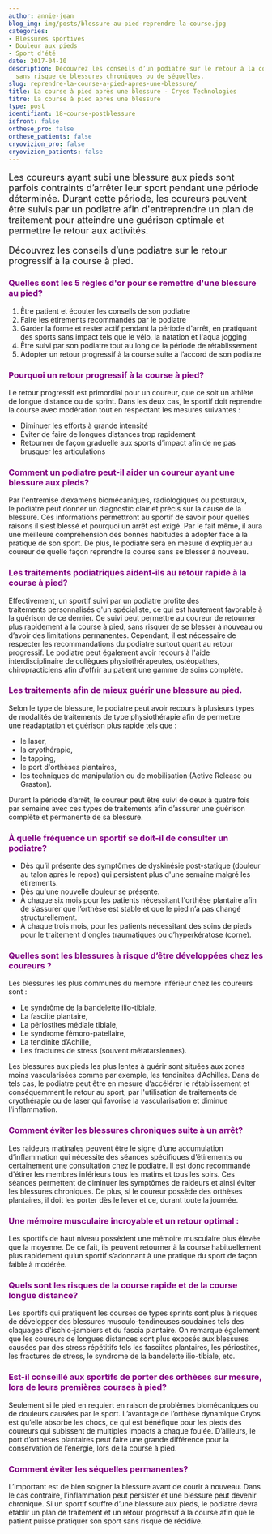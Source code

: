 ```yaml
---
author: annie-jean
blog_img: img/posts/blessure-au-pied-reprendre-la-course.jpg
categories:
- Blessures sportives
- Douleur aux pieds
- Sport d'été
date: 2017-04-10
description: Découvrez les conseils d’un podiatre sur le retour à la course à pied
  sans risque de blessures chroniques ou de séquelles.
slug: reprendre-la-course-a-pied-apres-une-blessure/
title: La course à pied après une blessure - Cryos Technologies
titre: La course à pied après une blessure
type: post
identifiant: 18-course-postblessure
isfront: false
orthese_pro: false
orthese_patients: false
cryovizion_pro: false
cryovizion_patients: false
---
```


<p style="font-size: 18px;">Les coureurs ayant subi une blessure aux pieds sont parfois contraints d’arrêter leur sport pendant une période déterminée. Durant cette période, les coureurs peuvent être suivis par un podiatre afin d'entreprendre un plan de traitement pour atteindre une guérison optimale et permettre le retour aux activités.</p>
<p style="font-size: 18px;">Découvrez les conseils d’une podiatre sur le retour progressif à la course à pied.</p>
<h3 style="color: #800080;">Quelles sont les 5 règles d'or pour se remettre d'une blessure au pied?</h3>
<ol>
	<li>Être patient et écouter les conseils de son podiatre</li>
	<li>Faire les étirements recommandés par le podiatre</li>
	<li>Garder la forme et rester actif pendant la période d'arrêt, en pratiquant des sports sans impact tels que le vélo, la natation et l'aqua jogging</li>
	<li>Être suivi par son podiatre tout au long de la période de rétablissement</li>
	<li>Adopter un retour progressif à la course suite à l’accord de son podiatre</li>
</ol>
<h3 style="color: #800080;">Pourquoi un retour progressif à la course à pied?</h3>
Le retour progressif est primordial pour un coureur, que ce soit un athlète de longue distance ou de sprint. Dans les deux cas, le sportif doit reprendre la course avec modération tout en respectant les mesures suivantes :
<ul>
	<li>Diminuer les efforts à grande intensité</li>
	<li>Éviter de faire de longues distances trop rapidement</li>
	<li>Retourner de façon graduelle aux sports d’impact afin de ne pas brusquer les articulations</li>
</ul>
<h3 style="color: #800080;">Comment un podiatre peut-il aider un coureur ayant une blessure aux pieds?</h3>
Par l'entremise d’examens biomécaniques, radiologiques ou posturaux, le podiatre peut donner un diagnostic clair et précis sur la cause de la blessure. Ces informations permettront au sportif de savoir pour quelles raisons il s’est blessé et pourquoi un arrêt est exigé. Par le fait même, il aura une meilleure compréhension des bonnes habitudes à adopter face à la pratique de son sport. De plus, le podiatre sera en mesure d'expliquer au coureur de quelle façon reprendre la course sans se blesser à nouveau.

<h3 style="color: #800080;">Les traitements podiatriques aident-ils au retour rapide à la course à pied?</h3>
Effectivement, un sportif suivi par un podiatre profite des traitements personnalisés d'un spécialiste, ce qui est hautement favorable à la guérison de ce dernier. Ce suivi peut permettre au coureur de retourner plus rapidement à la course à pied, sans risquer de se blesser à nouveau ou d’avoir des limitations permanentes. Cependant, il est nécessaire de respecter les recommandations du podiatre surtout quant au retour progressif. Le podiatre peut également avoir recours à l'aide interdisciplinaire de collègues physiothérapeutes, ostéopathes, chiropracticiens afin d'offrir au patient une gamme de soins complète.

<h3 style="color: #800080;">Les traitements afin de mieux guérir une blessure au pied.</h3>
Selon le type de blessure, le podiatre peut avoir recours à plusieurs types de modalités de traitements de type physiothérapie afin de permettre une réadaptation et guérison plus rapide tels que :
<ul>
	<li>le laser,</li>
	<li>la cryothérapie,</li>
	<li>le tapping,</li>
	<li>le port d'orthèses plantaires,</li>
	<li>les techniques de manipulation ou de mobilisation (Active Release ou Graston).</li>
</ul>
Durant la période d’arrêt, le coureur peut être suivi de deux à quatre fois par semaine avec ces types de traitements afin d’assurer une guérison complète et permanente de sa blessure.

<h3 style="color: #800080;">À quelle fréquence un sportif se doit-il de consulter un podiatre?</h3>
<ul>
	<li>Dès qu’il présente des symptômes de dyskinésie post-statique (douleur au talon après le repos) qui persistent plus d'une semaine malgré les étirements.</li>
	<li>Dès qu'une nouvelle douleur se présente.</li>
	<li>À chaque six mois pour les patients nécessitant l'orthèse plantaire afin de s’assurer que l’orthèse est stable et que le pied n’a pas changé structurellement.</li>
	<li><strong><span style="font-weight: 400;">À chaque trois mois, pour les patients nécessitant des soins de pieds pour le traitement d'ongles traumatiques ou d’hyperkératose (corne).</span></strong></li>
</ul>
<h3 style="color: #800080;">Quelles sont les blessures à risque d’être développées chez les coureurs ?</h3>
Les blessures les plus communes du membre inférieur chez les coureurs sont :
<ul>
	<li>Le syndrôme de la bandelette ilio-tibiale,</li>
	<li>La fasciite plantaire,</li>
	<li>La périostites médiale tibiale,</li>
	<li>Le syndrome fémoro-patellaire,</li>
	<li>La tendinite d’Achille,</li>
	<li>Les fractures de stress (souvent métatarsiennes).</li>
</ul>
Les blessures aux pieds les plus lentes à guérir sont situées aux zones moins vascularisées comme par exemple, les tendinites d’Achilles. Dans de tels cas, le podiatre peut être en mesure d’accélérer le rétablissement et conséquemment le retour au sport, par l'utilisation de traitements de cryothérapie ou de laser qui favorise la vascularisation et diminue l'inflammation.

<h3 style="color: #800080;">Comment éviter les blessures chroniques suite à un arrêt?</h3>
Les raideurs matinales peuvent être le signe d’une accumulation d’inflammation qui nécessite des séances spécifiques d’étirements ou certainement une consultation chez le podiatre. Il est donc recommandé d'étirer les membres inférieurs tous les matins et tous les soirs. Ces séances permettent de diminuer les symptômes de raideurs et ainsi éviter les blessures chroniques. De plus, si le coureur possède des orthèses plantaires, il doit les porter dès le lever et ce, durant toute la journée.

<h3 style="color: #800080;">Une mémoire musculaire incroyable et un retour optimal :</h3>
Les sportifs de haut niveau possèdent une mémoire musculaire plus élevée que la moyenne. De ce fait, ils peuvent retourner à la course habituellement plus rapidement qu’un sportif s’adonnant à une pratique du sport de façon faible à modérée.

<h3 style="color: #800080;">Quels sont les risques de la course rapide et de la course longue distance?</h3>
Les sportifs qui pratiquent les courses de types sprints sont plus à risques de développer des blessures musculo-tendineuses soudaines tels des claquages d'ischio-jambiers et du fascia plantaire. On remarque également que les coureurs de longues distances sont plus exposés aux blessures causées par des stress répétitifs tels les fasciites plantaires, les périostites, les fractures de stress, le syndrome de la bandelette ilio-tibiale, etc.

<h3 style="color: #800080;">Est-il conseillé aux sportifs de porter des orthèses sur mesure, lors de leurs premières courses à pied?</h3>
Seulement si le pied en requiert en raison de problèmes biomécaniques ou de douleurs causées par le sport. L’avantage de l’orthèse dynamique Cryos est qu’elle absorbe les chocs, ce qui est bénéfique pour les pieds des coureurs qui subissent de multiples impacts à chaque foulée. D’ailleurs, le port d’orthèses plantaires peut faire une grande différence pour la conservation de l’énergie, lors de la course à pied.

<h3 style="color: #800080;">Comment éviter les séquelles permanentes?</h3>
L’important est de bien soigner la blessure avant de courir à nouveau. Dans le cas contraire, l’inflammation peut persister et une blessure peut devenir chronique. Si un sportif souffre d’une blessure aux pieds, le podiatre devra établir un plan de traitement et un retour progressif à la course afin que le patient puisse pratiquer son sport sans risque de récidive.